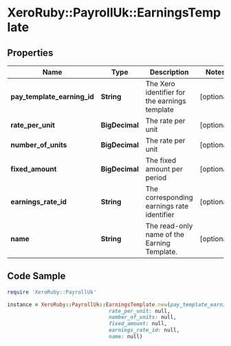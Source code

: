 # XeroRuby::PayrollUk::EarningsTemplate

## Properties

Name | Type | Description | Notes
------------ | ------------- | ------------- | -------------
**pay_template_earning_id** | **String** | The Xero identifier for the earnings template | [optional] 
**rate_per_unit** | **BigDecimal** | The rate per unit | [optional] 
**number_of_units** | **BigDecimal** | The rate per unit | [optional] 
**fixed_amount** | **BigDecimal** | The fixed amount per period | [optional] 
**earnings_rate_id** | **String** | The corresponding earnings rate identifier | [optional] 
**name** | **String** | The read-only name of the Earning Template. | [optional] 

## Code Sample

```ruby
require 'XeroRuby::PayrollUk'

instance = XeroRuby::PayrollUk::EarningsTemplate.new(pay_template_earning_id: null,
                                 rate_per_unit: null,
                                 number_of_units: null,
                                 fixed_amount: null,
                                 earnings_rate_id: null,
                                 name: null)
```


